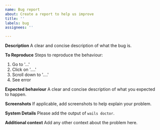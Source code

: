 ```yaml
---
name: Bug report
about: Create a report to help us improve
title: ''
labels: bug
assignees: ''

---
```

<!---
*** Please note: No new bug reports are being accepted for Wails v1 ***
--->

**Description**
A clear and concise description of what the bug is.

**To Reproduce**
Steps to reproduce the behaviour:
1. Go to '...'
2. Click on '....'
3. Scroll down to '....'
4. See error

**Expected behaviour**
A clear and concise description of what you expected to happen.

**Screenshots**
If applicable, add screenshots to help explain your problem.

**System Details**
Please add the output of `wails doctor`.

**Additional context**
Add any other context about the problem here.
